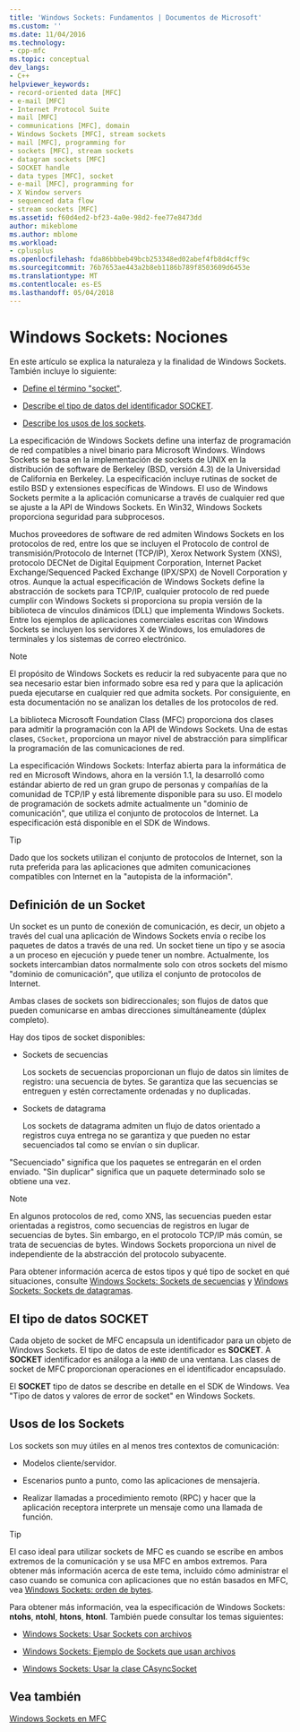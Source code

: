 ```yaml
---
title: 'Windows Sockets: Fundamentos | Documentos de Microsoft'
ms.custom: ''
ms.date: 11/04/2016
ms.technology:
- cpp-mfc
ms.topic: conceptual
dev_langs:
- C++
helpviewer_keywords:
- record-oriented data [MFC]
- e-mail [MFC]
- Internet Protocol Suite
- mail [MFC]
- communications [MFC], domain
- Windows Sockets [MFC], stream sockets
- mail [MFC], programming for
- sockets [MFC], stream sockets
- datagram sockets [MFC]
- SOCKET handle
- data types [MFC], socket
- e-mail [MFC], programming for
- X Window servers
- sequenced data flow
- stream sockets [MFC]
ms.assetid: f60d4ed2-bf23-4a0e-98d2-fee77e8473dd
author: mikeblome
ms.author: mblome
ms.workload:
- cplusplus
ms.openlocfilehash: fda86bbbeb49bcb253348ed02abef4fb8d4cff9c
ms.sourcegitcommit: 76b7653ae443a2b8eb1186b789f8503609d6453e
ms.translationtype: MT
ms.contentlocale: es-ES
ms.lasthandoff: 05/04/2018
---
```

# <a name="windows-sockets-background"></a>Windows Sockets: Nociones
En este artículo se explica la naturaleza y la finalidad de Windows Sockets. También incluye lo siguiente:  
  
-   [Define el término "socket"](#_core_definition_of_a_socket).  
  
-   [Describe el tipo de datos del identificador SOCKET](#_core_the_socket_data_type).  
  
-   [Describe los usos de los sockets](#_core_uses_for_sockets).  
  
 La especificación de Windows Sockets define una interfaz de programación de red compatibles a nivel binario para Microsoft Windows. Windows Sockets se basa en la implementación de sockets de UNIX en la distribución de software de Berkeley (BSD, versión 4.3) de la Universidad de California en Berkeley. La especificación incluye rutinas de socket de estilo BSD y extensiones específicas de Windows. El uso de Windows Sockets permite a la aplicación comunicarse a través de cualquier red que se ajuste a la API de Windows Sockets. En Win32, Windows Sockets proporciona seguridad para subprocesos.  
  
 Muchos proveedores de software de red admiten Windows Sockets en los protocolos de red, entre los que se incluyen el Protocolo de control de transmisión/Protocolo de Internet (TCP/IP), Xerox Network System (XNS), protocolo DECNet de Digital Equipment Corporation, Internet Packet Exchange/Sequenced Packed Exchange (IPX/SPX) de Novell Corporation y otros. Aunque la actual especificación de Windows Sockets define la abstracción de sockets para TCP/IP, cualquier protocolo de red puede cumplir con Windows Sockets si proporciona su propia versión de la biblioteca de vínculos dinámicos (DLL) que implementa Windows Sockets. Entre los ejemplos de aplicaciones comerciales escritas con Windows Sockets se incluyen los servidores X de Windows, los emuladores de terminales y los sistemas de correo electrónico.  
  
> [!NOTE]
>  El propósito de Windows Sockets es reducir la red subyacente para que no sea necesario estar bien informado sobre esa red y para que la aplicación pueda ejecutarse en cualquier red que admita sockets. Por consiguiente, en esta documentación no se analizan los detalles de los protocolos de red.  
  
 La biblioteca Microsoft Foundation Class (MFC) proporciona dos clases para admitir la programación con la API de Windows Sockets. Una de estas clases, `CSocket`, proporciona un mayor nivel de abstracción para simplificar la programación de las comunicaciones de red.  
  
 La especificación Windows Sockets: Interfaz abierta para la informática de red en Microsoft Windows, ahora en la versión 1.1, la desarrolló como estándar abierto de red un gran grupo de personas y compañías de la comunidad de TCP/IP y está libremente disponible para su uso. El modelo de programación de sockets admite actualmente un "dominio de comunicación", que utiliza el conjunto de protocolos de Internet. La especificación está disponible en el SDK de Windows.  
  
> [!TIP]
>  Dado que los sockets utilizan el conjunto de protocolos de Internet, son la ruta preferida para las aplicaciones que admiten comunicaciones compatibles con Internet en la "autopista de la información".  
  
##  <a name="_core_definition_of_a_socket"></a> Definición de un Socket  
 Un socket es un punto de conexión de comunicación, es decir, un objeto a través del cual una aplicación de Windows Sockets envía o recibe los paquetes de datos a través de una red. Un socket tiene un tipo y se asocia a un proceso en ejecución y puede tener un nombre. Actualmente, los sockets intercambian datos normalmente solo con otros sockets del mismo "dominio de comunicación", que utiliza el conjunto de protocolos de Internet.  
  
 Ambas clases de sockets son bidireccionales; son flujos de datos que pueden comunicarse en ambas direcciones simultáneamente (dúplex completo).  
  
 Hay dos tipos de socket disponibles:  
  
-   Sockets de secuencias  
  
     Los sockets de secuencias proporcionan un flujo de datos sin límites de registro: una secuencia de bytes. Se garantiza que las secuencias se entreguen y estén correctamente ordenadas y no duplicadas.  
  
-   Sockets de datagrama  
  
     Los sockets de datagrama admiten un flujo de datos orientado a registros cuya entrega no se garantiza y que pueden no estar secuenciados tal como se envían o sin duplicar.  
  
 "Secuenciado" significa que los paquetes se entregarán en el orden enviado. "Sin duplicar" significa que un paquete determinado solo se obtiene una vez.  
  
> [!NOTE]
>  En algunos protocolos de red, como XNS, las secuencias pueden estar orientadas a registros, como secuencias de registros en lugar de secuencias de bytes. Sin embargo, en el protocolo TCP/IP más común, se trata de secuencias de bytes. Windows Sockets proporciona un nivel de independiente de la abstracción del protocolo subyacente.  
  
 Para obtener información acerca de estos tipos y qué tipo de socket en qué situaciones, consulte [Windows Sockets: Sockets de secuencias](../mfc/windows-sockets-stream-sockets.md) y [Windows Sockets: Sockets de datagramas](../mfc/windows-sockets-datagram-sockets.md).  
  
##  <a name="_core_the_socket_data_type"></a> El tipo de datos SOCKET  
 Cada objeto de socket de MFC encapsula un identificador para un objeto de Windows Sockets. El tipo de datos de este identificador es **SOCKET**. A **SOCKET** identificador es análoga a la `HWND` de una ventana. Las clases de socket de MFC proporcionan operaciones en el identificador encapsulado.  
  
 El **SOCKET** tipo de datos se describe en detalle en el SDK de Windows. Vea "Tipo de datos y valores de error de socket" en Windows Sockets.  
  
##  <a name="_core_uses_for_sockets"></a> Usos de los Sockets  
 Los sockets son muy útiles en al menos tres contextos de comunicación:  
  
-   Modelos cliente/servidor.  
  
-   Escenarios punto a punto, como las aplicaciones de mensajería.  
  
-   Realizar llamadas a procedimiento remoto (RPC) y hacer que la aplicación receptora interprete un mensaje como una llamada de función.  
  
> [!TIP]
>  El caso ideal para utilizar sockets de MFC es cuando se escribe en ambos extremos de la comunicación y se usa MFC en ambos extremos. Para obtener más información acerca de este tema, incluido cómo administrar el caso cuando se comunica con aplicaciones que no están basados en MFC, vea [Windows Sockets: orden de bytes](../mfc/windows-sockets-byte-ordering.md).  
  
 Para obtener más información, vea la especificación de Windows Sockets: **ntohs**, **ntohl**, **htons**, **htonl**. También puede consultar los temas siguientes:  
  
-   [Windows Sockets: Usar Sockets con archivos](../mfc/windows-sockets-using-sockets-with-archives.md)  
  
-   [Windows Sockets: Ejemplo de Sockets que usan archivos](../mfc/windows-sockets-example-of-sockets-using-archives.md)  
  
-   [Windows Sockets: Usar la clase CAsyncSocket](../mfc/windows-sockets-using-class-casyncsocket.md)  
  
## <a name="see-also"></a>Vea también  
 [Windows Sockets en MFC](../mfc/windows-sockets-in-mfc.md)

